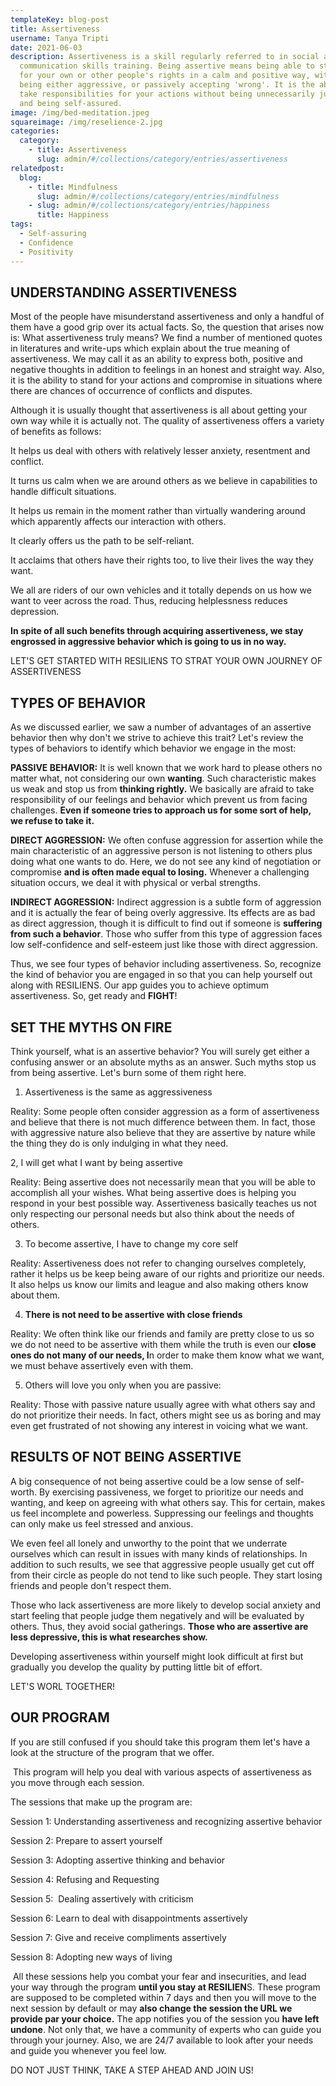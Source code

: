 ```yaml
---
templateKey: blog-post
title: Assertiveness
username: Tanya Tripti
date: 2021-06-03
description: Assertiveness is a skill regularly referred to in social and
  communication skills training. Being assertive means being able to stand up
  for your own or other people's rights in a calm and positive way, without
  being either aggressive, or passively accepting 'wrong'. It is the ability to
  take responsibilities for your actions without being unnecessarily judgmental,
  and being self-assured.
image: /img/bed-meditation.jpeg
squareimage: /img/reselience-2.jpg
categories:
  category:
    - title: Assertiveness
      slug: admin/#/collections/category/entries/assertiveness
relatedpost:
  blog:
    - title: Mindfulness
      slug: admin/#/collections/category/entries/mindfulness
    - slug: admin/#/collections/category/entries/happiness
      title: Happiness
tags:
  - Self-assuring
  - Confidence
  - Positivity
---
```

<!--StartFragment-->

## **UNDERSTANDING ASSERTIVENESS**

Most of the people have  misunderstand assertiveness and only a handful of them have a good grip over its actual facts. So, the question that arises now is: What assertiveness truly means? We find a number of mentioned quotes in literatures and write-ups which explain about the true meaning of assertiveness. We may call it as an ability to express both, positive and negative thoughts in addition to feelings in an honest and straight way. Also, it is the ability to stand for your actions and compromise in situations where there are chances of occurrence of conflicts and disputes.

Although it is usually thought that assertiveness is all about getting your own way while it is actually not. The quality of assertiveness offers a variety of benefits as follows:

It helps us deal with others with relatively lesser anxiety, resentment and conflict.

It turns us calm when we are around others as we believe in capabilities to handle difficult situations.

It helps us remain in the moment rather than virtually wandering around which apparently affects our interaction with others.

It clearly offers us the path to be self-reliant.

 It acclaims that others have their rights too, to live their lives the way they want.

We all are riders of our own vehicles and it totally depends on us how we want to veer across the road. Thus, reducing helplessness reduces depression.

**In spite of all such benefits through acquiring assertiveness, we stay engrossed in aggressive behavior which is going to us in no way.**

LET'S GET STARTED WITH RESILIENS TO STRAT YOUR OWN JOURNEY OF ASSERTIVENESS

## **TYPES OF BEHAVIOR**

As we discussed earlier, we saw a number of advantages of an assertive behavior then why don't we strive to achieve this trait? Let's review the types of behaviors to identify which behavior we engage in the most:

**PASSIVE BEHAVIOR:** It is well known that we work hard to please others no matter what, not considering our own **wanting**. Such characteristic makes us weak and stop us from **thinking rightly.** We basically are afraid to take responsibility of our feelings and behavior which prevent us from facing challenges. **Even if someone tries to approach us for some sort of help, we refuse to take it.**

**DIRECT AGGRESSION:** We often confuse aggression for assertion while the main characteristic of an aggressive person is not listening to others plus doing what one wants to do. Here, we do not see any kind of negotiation or compromise **and is often made equal to losing.** Whenever a challenging situation occurs, we deal it with physical or verbal strengths. 

**INDIRECT AGGRESSION:** Indirect aggression is a subtle form of aggression and it is actually the fear of being overly aggressive. Its effects are as bad as direct aggression, though it is difficult to find out if someone is **suffering from such a behavior**. Those who suffer from this type of aggression faces low self-confidence and self-esteem just like those with direct aggression.   

Thus, we see four types of behavior including assertiveness. So, recognize the kind of behavior you are engaged in so that you can help yourself out along with RESILIENS. Our app guides you to achieve optimum assertiveness. So, get ready and  **FIGHT**! 

## **SET THE MYTHS ON FIRE**

Think yourself, what is an assertive behavior? You will surely get either a confusing answer or an absolute myths as an answer. Such myths stop us from being assertive. Let's burn some of them right here.

1. Assertiveness is the same as aggressiveness

Reality: Some people often consider aggression as a form of assertiveness and believe that there is not much difference between them. In fact, those with aggressive nature also believe that they are assertive by nature while the thing they do is only indulging in what they need. 

2, I will get what I want by being assertive

Reality: Being assertive does not necessarily mean that you will be able to accomplish all your wishes. What being assertive does is helping you respond in your best possible way. Assertiveness basically teaches us not only respecting our personal needs but also think about the needs of others.

3. To become assertive, I have to change my core self

Reality: Assertiveness does not refer to changing ourselves completely, rather it helps us be keep being aware of our rights and prioritize our needs. It also helps us know our limits and league and also making others know about them.

4. **There is not need to be assertive with close friends**

Reality: We often think like our friends and family are pretty close to us so we do  not need to be assertive with them while the truth is even our **close ones do not many of our needs, I**n order to make them know what we want, we must behave assertively even with them.

5. Others will love you only when you are passive:

Reality: Those with passive nature usually agree with what others say and do not prioritize their needs. In fact, others might see us as boring and may even get frustrated of not showing any interest in voicing what we want.

## **RESULTS OF NOT BEING ASSERTIVE**

A big consequence of not being assertive could be a low sense of self-worth. By exercising passiveness, we forget to prioritize our needs and wanting, and keep on agreeing with what others say. This for certain, makes us feel incomplete and powerless. Suppressing our feelings and thoughts can only make us feel stressed and anxious.

We even feel all lonely and unworthy to the point that we underrate ourselves which can result in issues with many kinds of relationships. In addition to such results, we see that aggressive people usually get cut off from their circle as people do not tend to like such people. They start losing friends and people don't respect them.

Those who lack assertiveness are more likely to develop social anxiety and start feeling that people judge them negatively and will be evaluated by others. Thus, they avoid social gatherings. **Those who are assertive are less depressive, this is what researches show.** 

Developing assertiveness within yourself might look difficult at first but gradually you develop the quality by putting little bit of effort.

LET'S WORL TOGETHER!

## OUR PROGRAM

If you are still confused if you should take this program them let's have a look at the structure of the program that we offer. 

 This program will help you deal with various aspects of assertiveness as you move through each session.

The sessions that make up the program are: 

Session 1: Understanding assertiveness and recognizing assertive behavior

Session 2: Prepare to assert yourself

Session 3: Adopting assertive thinking and behavior

Session 4: Refusing and Requesting

Session 5:  Dealing assertively with criticism

Session 6: Learn to deal with disappointments assertively

Session 7: Give and receive compliments assertively

Session 8: Adopting new ways of living

 All these sessions help you combat your fear and insecurities, and lead your way through the program **until you stay at RESILIEN**S. These program are supposed to be completed within 7 days and then you will move to the next session by default or may **also change the session the URL we provide par your choice.** The app notifies you of the session you **have left undone**. Not only that, we have a community of experts who can guide you through your journey. Also, we are 24/7 available to look after your needs and guide you whenever you feel low.

DO NOT JUST THINK, TAKE A STEP AHEAD AND JOIN US!

<!--EndFragment-->